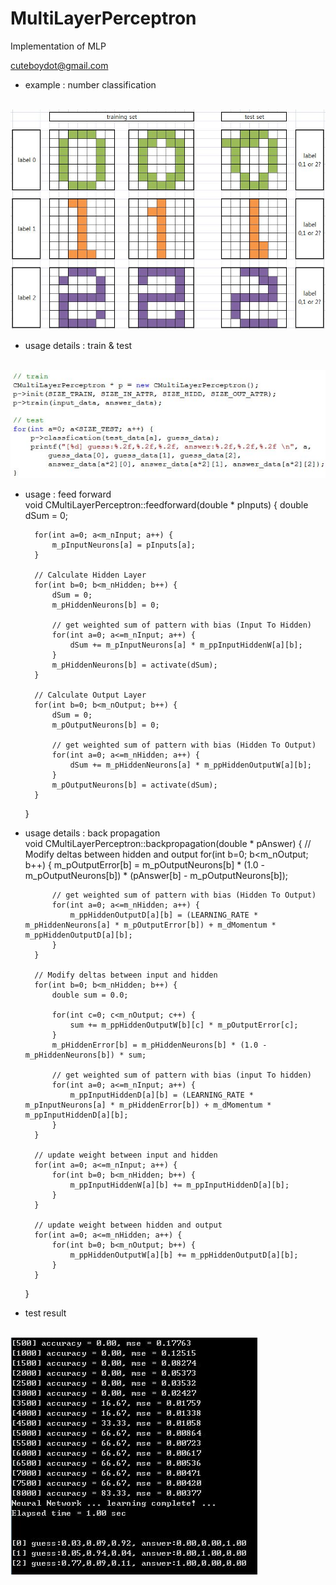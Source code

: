 # MultiLayerPerceptron
Implementation of MLP

cuteboydot@gmail.com

- example : number classification

<br>
<img src="https://github.com/cuteboydot/MultiLayerPerceptron/blob/master/img/number_ex.JPG" />
</br>

- usage details : train & test
<br>
<img src="https://github.com/cuteboydot/MultiLayerPerceptron/blob/master/img/traintest.JPG" />
</br>

- usage : feed forward  
    void CMultiLayerPerceptron::feedforward(double * pInputs)
    {
        double dSum = 0;

        for(int a=0; a<m_nInput; a++) {
            m_pInputNeurons[a] = pInputs[a];
        }

        // Calculate Hidden Layer
        for(int b=0; b<m_nHidden; b++) {
            dSum = 0;
            m_pHiddenNeurons[b] = 0;

            // get weighted sum of pattern with bias (Input To Hidden)
            for(int a=0; a<=m_nInput; a++) {
                dSum += m_pInputNeurons[a] * m_ppInputHiddenW[a][b];
            }
            m_pHiddenNeurons[b] = activate(dSum);
        }

        // Calculate Output Layer
        for(int b=0; b<m_nOutput; b++) {
            dSum = 0;
            m_pOutputNeurons[b] = 0;

            // get weighted sum of pattern with bias (Hidden To Output)
            for(int a=0; a<=m_nHidden; a++) {
                dSum += m_pHiddenNeurons[a] * m_ppHiddenOutputW[a][b];
            }
            m_pOutputNeurons[b] = activate(dSum);
        }
    }

- usage details : back propagation  
    void CMultiLayerPerceptron::backpropagation(double * pAnswer)
    {
        // Modify deltas between hidden and output
        for(int b=0; b<m_nOutput; b++) {
            m_pOutputError[b] = m_pOutputNeurons[b] * (1.0 - m_pOutputNeurons[b]) * (pAnswer[b] - m_pOutputNeurons[b]);

            // get weighted sum of pattern with bias (Hidden To Output)
            for(int a=0; a<=m_nHidden; a++) {
                m_ppHiddenOutputD[a][b] = (LEARNING_RATE * m_pHiddenNeurons[a] * m_pOutputError[b]) + m_dMomentum * m_ppHiddenOutputD[a][b];
            }
        }

        // Modify deltas between input and hidden
        for(int b=0; b<m_nHidden; b++) {
            double sum = 0.0;

            for(int c=0; c<m_nOutput; c++) {
                sum += m_ppHiddenOutputW[b][c] * m_pOutputError[c];
            }
            m_pHiddenError[b] = m_pHiddenNeurons[b] * (1.0 - m_pHiddenNeurons[b]) * sum;

            // get weighted sum of pattern with bias (input To hidden)
            for(int a=0; a<=m_nInput; a++) {
                m_ppInputHiddenD[a][b] = (LEARNING_RATE * m_pInputNeurons[a] * m_pHiddenError[b]) + m_dMomentum * m_ppInputHiddenD[a][b];
            }
        }

        // update weight between input and hidden
        for(int a=0; a<=m_nInput; a++) {
            for(int b=0; b<m_nHidden; b++) {
                m_ppInputHiddenW[a][b] += m_ppInputHiddenD[a][b];
            }
        }

        // update weight between hidden and output
        for(int a=0; a<=m_nHidden; a++) {
            for(int b=0; b<m_nOutput; b++) {
                m_ppHiddenOutputW[a][b] += m_ppHiddenOutputD[a][b];
            }
        }
    }

- test result
<br>
<img src="https://github.com/cuteboydot/MultiLayerPerceptron/blob/master/img/test_result.JPG" />
</br>

  

